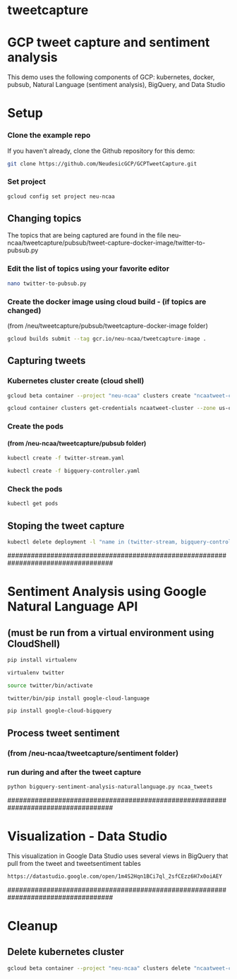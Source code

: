 # tweetcapture
# GCP tweet capture and sentiment analysis

This demo uses the following components of GCP:
  kubernetes, docker, pubsub, Natural Language (sentiment analysis), BigQuery, and Data Studio

# Setup

### Clone the example repo

If you haven't already, clone the Github repository for this demo:

```sh
git clone https://github.com/NeudesicGCP/GCPTweetCapture.git
```

### Set project

```sh
gcloud config set project neu-ncaa
```

## Changing topics
The topics that are being captured are found in the file neu-ncaa/tweetcapture/pubsub/tweet-capture-docker-image/twitter-to-pubsub.py   
### Edit the list of topics using your favorite editor
```sh
nano twitter-to-pubsub.py
```

### Create the docker image using cloud build - (if topics are changed)
(from /neu/tweetcapture/pubsub/tweetcapture-docker-image folder)

```sh
gcloud builds submit --tag gcr.io/neu-ncaa/tweetcapture-image .
```

## Capturing tweets
### Kubernetes cluster create (cloud shell)

```sh
gcloud beta container --project "neu-ncaa" clusters create "ncaatweet-cluster" --zone "us-central1-a" --service-account "neu-ncaa-tweet-serviceaccount@neu-ncaa.iam.gserviceaccount.com"
```
```sh
gcloud container clusters get-credentials ncaatweet-cluster --zone us-central1-a --project neu-ncaa
```

### Create the pods
#### (from /neu-ncaa/tweetcapture/pubsub folder)

```sh
kubectl create -f twitter-stream.yaml
```
```sh
kubectl create -f bigquery-controller.yaml
```

### Check the pods

```sh
kubectl get pods
```

## Stoping the tweet capture
```sh
kubectl delete deployment -l "name in (twitter-stream, bigquery-controller)"
```

###################################################################################
# Sentiment Analysis using Google Natural Language API 
## (must be run from a virtual environment using CloudShell)

```sh
pip install virtualenv
```
```sh
virtualenv twitter
```
```sh
source twitter/bin/activate
```
```sh
twitter/bin/pip install google-cloud-language
```
```sh
pip install google-cloud-bigquery
```

## Process tweet sentiment 
### (from /neu-ncaa/tweetcapture/sentiment folder)
### run during and after the tweet capture
```sh
python bigquery-sentiment-analysis-naturallanguage.py ncaa_tweets
```

###################################################################################
# Visualization - Data Studio
This visualization in Google Data Studio uses several views in BigQuery that pull from the tweet and tweetsentiment tables

```sh
https://datastudio.google.com/open/1m4S2Hqn1BCi7ql_2sfCEzz6H7x0oiAEY
```

###################################################################################
# Cleanup

## Delete kubernetes cluster
```sh
gcloud beta container --project "neu-ncaa" clusters delete "ncaatweet-cluster" --zone "us-central1-a"
```

